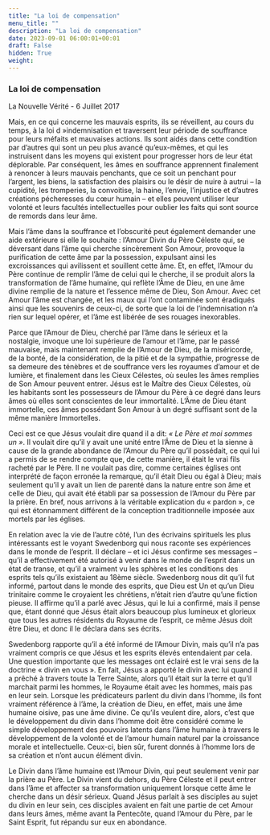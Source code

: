 ```yaml
---
title: "La loi de compensation"
menu_title: ""
description: "La loi de compensation"
date: 2023-09-01 06:00:01+00:01
draft: False
hidden: True
weight:
---
```

### La loi de compensation

La  Nouvelle Vérité - 6 Juillet 2017

Mais, en ce qui concerne les mauvais esprits, ils se réveillent, au cours du temps, à la loi d »indemnisation et traversent leur période de souffrance pour leurs méfaits et mauvaises actions. Ils sont aidés dans cette condition par d’autres qui sont un peu plus avancé qu’eux-mêmes, et qui les instruisent dans les moyens qui existent pour progresser hors de leur état déplorable. Par conséquent, les âmes en souffrance apprennent finalement à renoncer à leurs mauvais penchants, que ce soit un penchant pour l’argent, les biens, la satisfaction des plaisirs ou le désir de nuire à autrui – la cupidité, les tromperies, la convoitise, la haine, l’envie, l’injustice et d’autres créations pécheresses du cœur humain – et elles peuvent utiliser leur volonté et leurs facultés intellectuelles pour oublier les faits qui sont source de remords dans leur âme. 

Mais l’âme dans la souffrance et l’obscurité peut également demander une aide extérieure si elle le souhaite : l’Amour Divin du Père Céleste qui, se déversant dans l’âme qui cherche sincèrement Son Amour, provoque la purification de cette âme par la possession, expulsant ainsi les excroissances qui avilissent et souillent cette âme. Et, en effet, l’Amour du Père continue de remplir l’âme de celui qui le cherche, il se produit alors la transformation de l’âme humaine, qui reflète l’Âme de Dieu, en une âme divine remplie de la nature et l’essence même de Dieu, Son Amour. Avec cet Amour l’âme est changée, et les maux qui l’ont contaminée sont éradiqués ainsi que les souvenirs de ceux-ci, de sorte que la loi de l’indemnisation n’a rien sur lequel opérer, et l’âme est libérée de ses rouages ​​inexorables.

Parce que l’Amour de Dieu, cherché par l’âme dans le sérieux et la nostalgie, invoque une loi supérieure de l’amour et l’âme, par le passé mauvaise, mais maintenant remplie de l’Amour de Dieu, de la miséricorde, de la bonté, de la considération, de la pitié et de la sympathie, progresse de sa demeure des ténèbres et de souffrance vers les royaumes d’amour et de lumière, et finalement dans les Cieux Célestes, où seules les âmes remplies de Son Amour peuvent entrer. Jésus est le Maître des Cieux Célestes, où les habitants sont les possesseurs de l’Amour du Père à ce degré dans leurs âmes où elles sont conscientes de leur immortalité. L’Âme de Dieu étant immortelle, ces âmes possédant Son Amour à un degré suffisant sont de la même manière Immortelles. 

Ceci est ce que Jésus voulait dire quand il a dit: *« Le Père et moi sommes un »*. Il voulait dire qu’il y avait une unité entre l’Âme de Dieu et la sienne à cause de la grande abondance de l’Amour du Père qu’il possédait, ce qui lui a permis de se rendre compte que, de cette manière, il était le vrai fils racheté par le Père. Il ne voulait pas dire, comme certaines églises ont interprété de façon erronée la remarque, qu’il était Dieu ou égal à Dieu; mais seulement qu’il y avait un lien de parenté dans la nature entre son âme et celle de Dieu, qui avait été établi par sa possession de l’Amour du Père par la prière. En bref, nous arrivons à la véritable explication du « pardon », ce qui est étonnamment différent de la conception traditionnelle imposée aux mortels par les églises.

En relation avec la vie de l’autre côté, l’un des écrivains spirituels les plus intéressants est le voyant Swedenborg qui nous raconte ses expériences dans le monde de l’esprit. Il déclare – et ici Jésus confirme ses messages – qu’il a effectivement été autorisé à venir dans le monde de l’esprit dans un état de transe, et qu’il a vraiment vu les sphères et les conditions des esprits tels qu’ils existaient au 18ème siècle. Swedenborg nous dit qu’il fut informé, partout dans le monde des esprits, que Dieu est Un et qu’un Dieu trinitaire comme le croyaient les chrétiens, n’était rien d’autre qu’une fiction pieuse. Il affirme qu’il a parlé avec Jésus, qui le lui a confirmé, mais il pense que, étant donné que Jésus était alors beaucoup plus lumineux et glorieux que tous les autres résidents du Royaume de l’esprit, ce même Jésus doit être Dieu, et donc il le déclara dans ses écrits. 

Swedenborg rapporte qu’il a été informé de l’Amour Divin, mais qu’il n’a pas vraiment compris ce que Jésus et les esprits élevés entendaient par cela. Une question importante que les messages ont éclairé est le vrai sens de la doctrine « divin en vous ». En fait, Jésus a apporté le divin avec lui quand il a prêché à travers toute la Terre Sainte, alors qu’il était sur la terre et qu’il marchait parmi les hommes, le Royaume était avec les hommes, mais pas en leur sein. Lorsque les prédicateurs parlent du divin dans l’homme, ils font vraiment référence à l’âme, la création de Dieu, en effet, mais une âme humaine oisive, pas une âme divine. Ce qu’ils veulent dire, alors, c’est que le développement du divin dans l’homme doit être considéré comme le simple développement des pouvoirs latents dans l’âme humaine à travers le développement de la volonté et de l’amour humain naturel par la croissance morale et intellectuelle. Ceux-ci, bien sûr, furent donnés à l’homme lors de sa création et n’ont aucun élément divin. 

Le Divin dans l’âme humaine est l’Amour Divin, qui peut seulement venir par la prière au Père. Le Divin vient du dehors, du Père Céleste et il peut entrer dans l’âme et affecter sa transformation uniquement lorsque cette âme le cherche dans un désir sérieux. Quand Jésus parlait à ses disciples au sujet du divin en leur sein, ces disciples avaient en fait une partie de cet Amour dans leurs âmes, même avant la Pentecôte, quand l’Amour du Père, par le Saint Esprit, fut répandu sur eux en abondance.